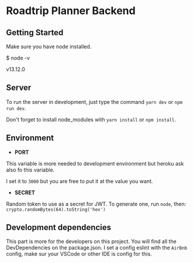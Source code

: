 
# Roadtrip Planner Backend

  

## Getting Started

  

Make sure you have node installed.

  

$ node -v

v13.12.0

  

## Server

  

To run the server in development, just type the command `yarn dev` or `npm run dev`.

Don't forget to install node_modules with `yarn install` or `npm install`.

## Environment
  

- **PORT**

This variable is more needed to development environment but heroku ask also fo this variable.

I set it to `3000` but you are free to put it at the value you want.

  

- **SECRET**

Random token to use as a secret for JWT. To generate one, run `node`, then: `crypto.randomBytes(64).toString('hex')`

## Development dependencies
  
  This part is more for the developers on this project.
  You will find all the DevDependencies on the package.json.
  I set a config eslint with the `AirBnb` config, make sur your VSCode or other IDE is config for this.
